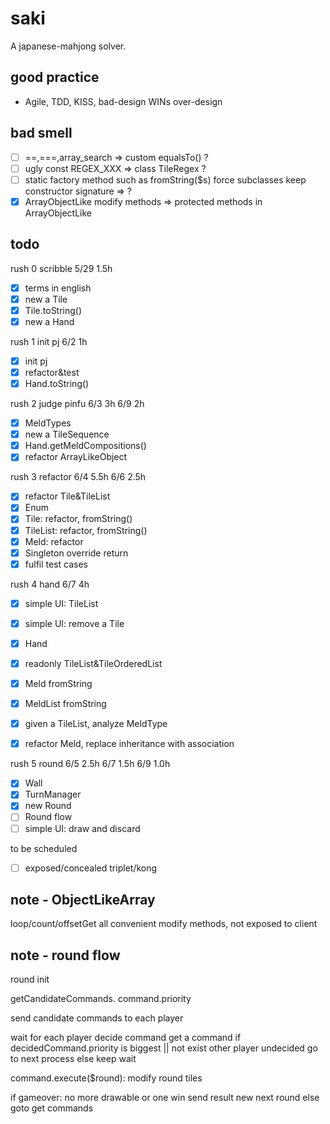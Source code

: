 # saki
A japanese-mahjong solver.

## good practice

- Agile, TDD, KISS, bad-design WINs over-design

## bad smell

- [ ] ==,===,array_search => custom equalsTo() ?
- [ ] ugly const REGEX_XXX =>  class TileRegex ?
- [ ] static factory method such as fromString($s) force subclasses keep constructor signature => ?
- [x] ArrayObjectLike modify methods => protected methods in ArrayObjectLike

## todo

rush 0 scribble 5/29 1.5h

- [x] terms in english
- [x] new a Tile
- [x] Tile.toString()
- [x] new a Hand

rush 1 init pj 6/2 1h

- [x] init pj
- [x] refactor&test
- [x] Hand.toString()

rush 2 judge pinfu 6/3 3h 6/9 2h

- [x] MeldTypes
- [x] new a TileSequence 
- [x] Hand.getMeldCompositions()
- [x] refactor ArrayLikeObject

rush 3 refactor 6/4 5.5h 6/6 2.5h

- [x] refactor Tile&TileList
- [x] Enum
- [x] Tile: refactor, fromString()
- [x] TileList: refactor, fromString()
- [x] Meld: refactor
- [x] Singleton override return
- [x] fulfil test cases

rush 4 hand 6/7 4h
- [x] simple UI: TileList
- [x] simple UI: remove a Tile
- [x] Hand
- [x] readonly TileList&TileOrderedList
- [x] Meld fromString
- [x] MeldList fromString
- [x] given a TileList, analyze MeldType
- [x] refactor Meld, replace inheritance with association


rush 5 round 6/5 2.5h 6/7 1.5h 6/9 1.0h
- [x] Wall
- [x] TurnManager
- [x] new Round
- [ ] Round flow
- [ ] simple UI: draw and discard

to be scheduled
- [ ] exposed/concealed triplet/kong

## note - ObjectLikeArray

loop/count/offsetGet
all convenient modify methods, not exposed to client


## note - round flow

round init

getCandidateCommands. command.priority

send candidate commands to each player

wait for each player decide command
get a command
 if decidedCommand.priority is biggest || not exist other player undecided
  go to next process
 else
  keep wait

command.execute($round): modify round tiles

if gameover: no more drawable or one win
 send result
 new next round
else
 goto get commands